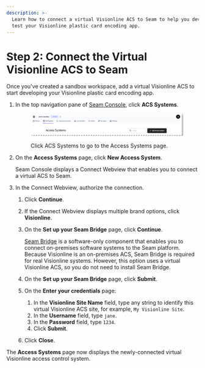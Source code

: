 ```yaml
---
description: >-
  Learn how to connect a virtual Visionline ACS to Seam to help you develop and
  test your Visionline plastic card encoding app.
---
```


# Step 2: Connect the Virtual Visionline ACS to Seam

Once you've created a sandbox workspace, add a virtual Visionline ACS to start developing your Visionline plastic card encoding app.

1.  In the top navigation pane of [Seam Console](https://console.seam.co/), click **ACS Systems**.

    <figure><img src="../../../../../.gitbook/assets/access-systems-tab-sandbox-workspace.png" alt="Click ACS Systems to go to the Access Systems page."><figcaption><p>Click ACS Systems to go to the Access Systems page.</p></figcaption></figure>
2.  On the **Access Systems** page, click **New Access System**.

    Seam Console displays a Connect Webview that enables you to connect a virtual ACS to Seam.
3. In the Connect Webview, authorize the connection.
   1. Click **Continue**.
   2. If the Connect Webview displays multiple brand options, click **Visionline**.
   3.  On the **Set up your Seam Bridge** page, click **Continue**.

       [Seam Bridge](../../../../../capability-guides/seam-bridge.md) is a software-only component that enables you to connect on-premises software systems to the Seam platform. Because Visionline is an on-premises ACS, Seam Bridge is required for real Visionline systems. However, this option uses a virtual Visionline ACS, so you do not need to install Seam Bridge.
   4. On the **Set up your Seam Bridge** page, click **Submit**.
   5. On the **Enter your credentials** page:
      1. In the **Visionline Site Name** field, type any string to identify this virtual Visionline ACS site, for example, `My Visionline Site`.
      2. In the **Username** field, type `jane`.
      3. In the **Password** field, type `1234`.
      4. Click **Submit**.
   6. Click **Close**.

The **Access Systems** page now displays the newly-connected virtual Visionline access control system.
